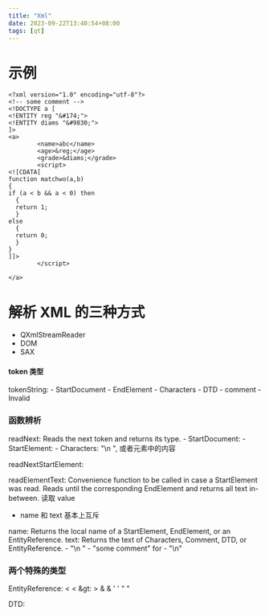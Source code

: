 ```yaml
---
title: "Xml"
date: 2023-09-22T13:40:54+08:00
tags: [qt]
---
```


# 示例

```
<?xml version="1.0" encoding="utf-8"?>
<!-- some comment -->
<!DOCTYPE a [
<!ENTITY reg "&#174;">
<!ENTITY diams "&#9830;">
]>
<a>
        <name>abc</name>
        <age>&reg;</age>
        <grade>&diams;</grade>
		<script>
<![CDATA[
function matchwo(a,b)
{
if (a < b && a < 0) then
  {
  return 1;
  }
else
  {
  return 0;
  }
}
]]>
		</script>

</a>
```


# 解析 XML 的三种方式
- QXmlStreamReader
- DOM
- SAX

#### token 类型
tokenString:
    - StartDocument
    - EndElement
    - Characters
    - DTD
    - comment
    - Invalid

### 函数辨析
readNext:
    Reads the next token and returns its type.
    - StartDocument:
    - StartElement: <school>
    - Characters: "\n    ", 或者元素中的内容

readNextStartElement:


readElementText:
    Convenience function to be called in case a StartElement was read.
    Reads until the corresponding EndElement and returns all text in-between.
    读取 value


- name 和 text 基本上互斥

name:
    Returns the local name of a StartElement, EndElement, or an EntityReference.
text:
    Returns the text of Characters, Comment, DTD, or EntityReference.
    - "\n    "
    - "some comment" for <!-- some comment-->
    - "\n<!DocTYPE school[]>"


### 两个特殊的类型

EntityReference:
    &lt; <
    &gt: >
    &amp; &
    &apos; '
    &quot; "

DTD:
    <!DOCTYPE persons[]>

